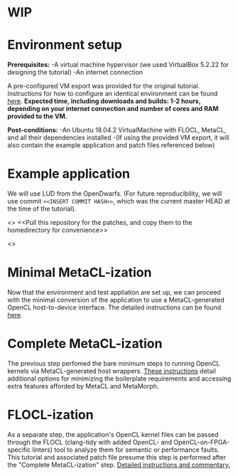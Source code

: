 # WIP

# Environment setup

**Prerequisites:**
-A virtual machine hypervisor (we used VirtualBox 5.2.22 for designing the tutorial)
-An internet connection

A pre-configured VM export was provided for the original tutorial. Instructions for how to configure an identical environment can be found [here](ManualInstallation.md).
**Expected time, including downloads and builds: 1-2 hours, depending on your internet connection and number of cores and RAM provided to the VM.**

**Post-conditions:**
-An Ubuntu 18.04.2 VirtualMachine with FLOCL, MetaCL, and all their dependencies installed
-(If using the provided VM export, it will also contain the example application and patch files referenced below)

# Example application

We will use LUD from the OpenDwarfs. (For future reproducibility, we will use commit `<<INSERT COMMIT HASH>>`, which was the current master HEAD at the time of the tutorial).

<<Add download and configure instructions>>
<<Pull this repository for the patches, and copy them to the homedirectory for convenience>>

<<Build and initial test>>

# Minimal MetaCL-ization

Now that the environment and test appliation are set up, we can proceed with the minimal conversion of the application to use a MetaCL-generated OpenCL host-to-device interface. The detailed instructions can be found [here](MinimalMetaCLization.md).

# Complete MetaCL-ization

The previous step perfomed the bare minimum steps to running OpenCL kernels via MetaCL-generated host wrappers. [These instructions](CompleteMetaCLization.md) detail additional options for minimizing the boilerplate requirements and accessing extra features afforded by MetaCL and MetaMorph.

# FLOCL-ization

As a separate step, the application's OpenCL kernel files can be passed through the FLOCL (clang-tidy with added OpenCL- and OpenCL-on-FPGA-specific linters) tool to analyze them for semantic or performance faults. This tutorial and associated patch file presume this step is performed after the "Complete MetaCL-ization" step. [Detailed instructions and commentary.](FLOCLization.md)